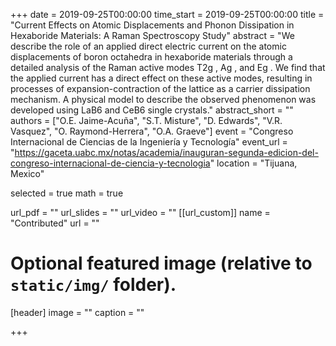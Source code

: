 +++
date = 2019-09-25T00:00:00
time_start = 2019-09-25T00:00:00
title = "Current Effects on Atomic Displacements and Phonon Dissipation in Hexaboride Materials: A Raman Spectroscopy Study"
abstract = "We describe the role of an applied direct electric current on the atomic displacements of boron octahedra in hexaboride materials through a detailed analysis of the Raman active modes T2g , Ag , and Eg . We find that the applied current has a direct effect on these active modes, resulting in processes of expansion-contraction of the lattice as a carrier dissipation mechanism. A physical model to describe the observed phenomenon was developed using LaB6 and CeB6 single crystals."
abstract_short = ""
authors = ["O.E. Jaime-Acuña", "S.T. Misture", "D. Edwards", "V.R. Vasquez", "O. Raymond-Herrera", "O.A. Graeve"]
event = "Congreso Internacional de Ciencias de la Ingeniería y Tecnología"
event_url = "https://gaceta.uabc.mx/notas/academia/inauguran-segunda-edicion-del-congreso-internacional-de-ciencia-y-tecnologia"
location = "Tijuana, Mexico"

selected = true
math = true

url_pdf = ""
url_slides = ""
url_video = ""
[[url_custom]]
    name = "Contributed"
    url = ""



# Optional featured image (relative to `static/img/` folder).
[header]
image = ""
caption = ""

+++

